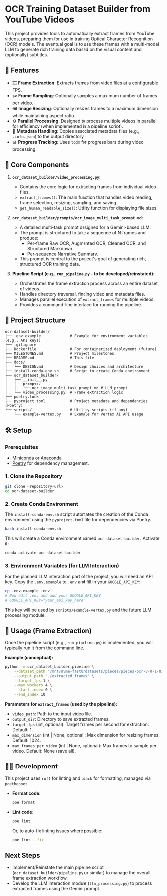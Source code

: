 # OCR Training Dataset Builder from YouTube Videos

This project provides tools to automatically extract frames from YouTube videos, preparing them for use in training Optical Character Recognition (OCR) models. The eventual goal is to use these frames with a multi-modal LLM to generate rich training data based on the visual content and (optionally) subtitles.

## 🌟 Features

*   🎞️ **Frame Extraction**: Extracts frames from video files at a configurable FPS.
*   ✂️ **Frame Sampling**: Optionally samples a maximum number of frames per video.
*   🖼️ **Image Resizing**: Optionally resizes frames to a maximum dimension while maintaining aspect ratio.
*   ⚙️ **Parallel Processing**: Designed to process multiple videos in parallel for efficiency (when implemented in a pipeline script).
*   📝 **Metadata Handling**: Copies associated metadata files (e.g., `.info.json`) to the output directory.
*   📊 **Progress Tracking**: Uses `tqdm` for progress bars during video processing.

## 🧩 Core Components

1.  **`ocr_dataset_builder/video_processing.py`**:
    *   Contains the core logic for extracting frames from individual video files.
    *   `extract_frames()`: The main function that handles video reading, frame selection, resizing, sampling, and saving.
    *   `get_human_readable_size()`: Utility function for displaying file sizes.

2.  **`ocr_dataset_builder/prompts/ocr_image_multi_task_prompt.md`**:
    *   A detailed multi-task prompt designed for a Gemini-based LLM.
    *   The prompt is structured to take a sequence of N frames and produce:
        *   Per-frame Raw OCR, Augmented OCR, Cleaned OCR, and Structured Markdown.
        *   Per-sequence Narrative Summary.
    *   This prompt is central to the project's goal of generating rich, structured OCR training data.

3.  **Pipeline Script (e.g., `run_pipeline.py` - to be developed/reinstated)**:
    *   Orchestrates the frame extraction process across an entire dataset of videos.
    *   Handles directory traversal, finding video and metadata files.
    *   Manages parallel execution of `extract_frames` for multiple videos.
    *   Provides a command-line interface for running the pipeline.

## 📂 Project Structure

```
ocr-dataset-builder/
├── .env.example             # Example for environment variables (e.g., API keys)
├── .gitignore
├── Dockerfile               # For containerized deployment (future)
├── MILESTONES.md            # Project milestones
├── README.md                # This file
├── docs/
│   └── DESIGN.md            # Design choices and architecture
├── install-conda-env.sh     # Script to create Conda environment
├── ocr_dataset_builder/
│   ├── __init__.py
│   ├── prompts/
│   │   └── ocr_image_multi_task_prompt.md # LLM prompt
│   └── video_processing.py  # Frame extraction logic
├── poetry.lock
├── pyproject.toml           # Project metadata and dependencies (Poetry)
└── scripts/                 # Utility scripts (if any)
    └── example-vertex.py    # Example for Vertex AI API usage
```

## 🛠️ Setup

### Prerequisites

*   [Miniconda](https://docs.conda.io/en/latest/miniconda.html) or [Anaconda](https://www.anaconda.com/products/distribution)
*   [Poetry](https://python-poetry.org/docs/#installation) for dependency management.

### 1. Clone the Repository

```bash
git clone <repository-url>
cd ocr-dataset-builder
```

### 2. Create Conda Environment

The `install-conda-env.sh` script automates the creation of the Conda environment using the `pyproject.toml` file for dependencies via Poetry.

```bash
bash install-conda-env.sh
```
This will create a Conda environment named `ocr-dataset-builder`. Activate it:
```bash
conda activate ocr-dataset-builder
```

### 3. Environment Variables (for LLM Interaction)

For the planned LLM interaction part of the project, you will need an API key.
Copy the `.env.example` to `.env` and fill in your `GOOGLE_API_KEY`:

```bash
cp .env.example .env
# Now edit .env and add your GOOGLE_API_KEY
# GOOGLE_API_KEY="your_api_key_here"
```
This key will be used by `scripts/example-vertex.py` and the future LLM processing module.

## 🚀 Usage (Frame Extraction)

Once the pipeline script (e.g., `run_pipeline.py`) is implemented, you will typically run it from the command line.

**Example (conceptual):**

```bash
python -m ocr_dataset_builder.pipeline \
    --dataset_path "/mnt/nvme-fast0/datasets/pieces/pieces-ocr-v-0-1-0/" \
    --output_path "./extracted_frames" \
    --target_fps 1 \
    --max_workers 4 \
    --start_index 0 \
    --end_index 10
```

**Parameters for `extract_frames` (used by the pipeline):**

*   `video_path`: Path to the input video file.
*   `output_dir`: Directory to save extracted frames.
*   `target_fps` (int, optional): Target frames per second for extraction. Default: 1.
*   `max_dimension` (int | None, optional): Max dimension for resizing frames. Default: 1024.
*   `max_frames_per_video` (int | None, optional): Max frames to sample per video. Default: None (save all).

## 🧑‍💻 Development

This project uses `ruff` for linting and `black` for formatting, managed via `poethepoet`.

*   **Format code:**
    ```bash
    poe format
    ```
*   **Lint code:**
    ```bash
    poe lint
    ```
    Or, to auto-fix linting issues where possible:
    ```bash
    poe lint --fix
    ```

## Next Steps

*   Implement/Reinstate the main pipeline script (`ocr_dataset_builder/pipeline.py` or similar) to manage the overall frame extraction workflow.
*   Develop the LLM interaction module (`llm_processing.py`) to process extracted frames using the Gemini prompt.
